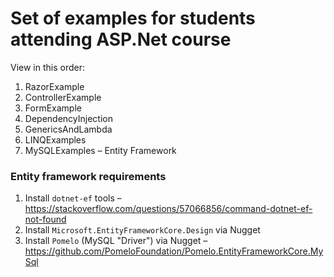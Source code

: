 # Set of examples for students attending ASP.Net course

View in this order:

1. RazorExample
2. ControllerExample
3. FormExample
4. DependencyInjection
5. GenericsAndLambda
6. LINQExamples
7. MySQLExamples – Entity Framework

### Entity framework requirements

1. Install `dotnet-ef` tools – https://stackoverflow.com/questions/57066856/command-dotnet-ef-not-found
2. Install `Microsoft.EntityFrameworkCore.Design` via Nugget
3. Install `Pomelo` (MySQL "Driver") via Nugget – https://github.com/PomeloFoundation/Pomelo.EntityFrameworkCore.MySql

